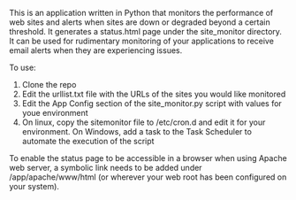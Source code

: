 This is an application written in Python that monitors the performance of web sites and alerts when sites are down or degraded beyond a certain threshold.  It generates a status.html page under the site_monitor directory.  It can be used for rudimentary monitoring of your applications to receive email alerts when they are experiencing issues.

To use:
1. Clone the repo
1. Edit the urllist.txt file with the URLs of the sites you would like monitored
1. Edit the App Config section of the site_monitor.py script with values for youe environment
1. On linux, copy the sitemonitor file to /etc/cron.d and edit it for your environment.  On Windows, add a task to the Task Scheduler to automate the execution of the script 

To enable the status page to be accessible in a browser when using Apache web server, a symbolic link needs to be added under /app/apache/www/html (or wherever your web root has been configured on your system).


